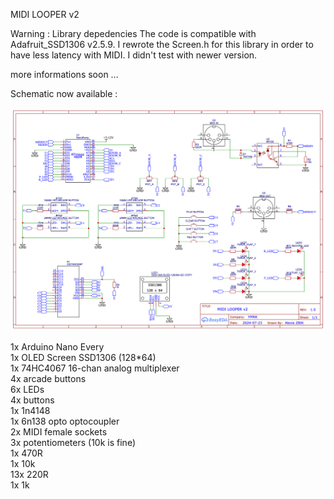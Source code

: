 MIDI LOOPER v2

Warning : Library depedencies
The code is compatible with Adafruit_SSD1306 v2.5.9. 
I rewrote the Screen.h for this library in order to have less latency with MIDI. I didn't test with newer version.

more informations soon ...

Schematic now available :

![alt text](https://github.com/alexiszbik/midiLoop2/blob/main/midiloop2%20_schematic.png?raw=true)

1x Arduino Nano Every  
1x OLED Screen SSD1306 (128*64)  
1x 74HC4067 16-chan analog multiplexer  
4x arcade buttons  
6x LEDs  
4x buttons  
1x 1n4148   
1x 6n138 opto optocoupler  
2x MIDI female sockets  
3x potentiometers (10k is fine)  
1x 470R  
1x 10k  
13x 220R  
1x 1k  


